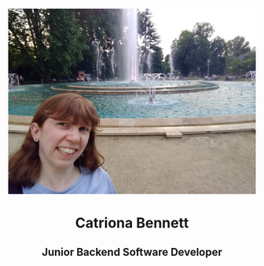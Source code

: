<div align="center">

![Cat](images/Cat.jpg)

# Catriona Bennett

## Junior Backend Software Developer

</div>
